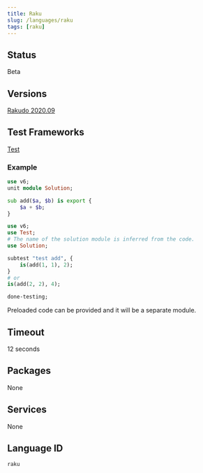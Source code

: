 ```yaml
---
title: Raku
slug: /languages/raku
tags: [raku]
---
```



## Status

Beta

## Versions

[Rakudo 2020.09](https://github.com/rakudo/rakudo/releases/tag/2020.09)

## Test Frameworks

[Test](https://docs.raku.org/language/testing)

### Example

```raku
use v6;
unit module Solution;

sub add($a, $b) is export {
    $a + $b;
}
```

```raku
use v6;
use Test;
# The name of the solution module is inferred from the code.
use Solution;

subtest "test add", {
    is(add(1, 1), 2);
}
# or
is(add(2, 2), 4);

done-testing;
```

Preloaded code can be provided and it will be a separate module.

## Timeout

12 seconds

## Packages

None

## Services

None


## Language ID

`raku`
